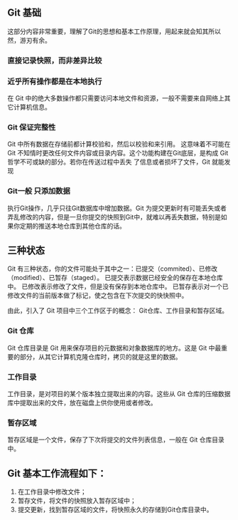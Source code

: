 ## Git 基础
这部分内容非常重要，理解了Git的思想和基本工作原理，用起来就会知其所以然，游刃有余。

### 直接记录快照，而非差异比较

### 近乎所有操作都是在本地执行
在 Git 中的绝大多数操作都只需要访问本地文件和资源，一般不需要来自网络上其它计算机信息。
### Git 保证完整性
Git 中所有数据在存储前都计算校验和，然后以校验和来引用。
这意味着不可能在 Git 不知情时更改任何文件内容或目录内容。这个功能构建在Git底层，是构成 Git 哲学不可或缺的部分。若你在传送过程中丢失 了信息或者损坏了文件，Git 就能发现
### Git一般 只添加数据
执行Git操作，几乎只往Git数据库中增加数据。Git 为提交更新时有可能丢失或者弄乱修改的内容，但是一旦你提交的快照到Git中，就难以再丢失数据，特别是如果你定期的推送本地仓库到其他仓库的话。
## 三种状态

Git 有三种状态，你的文件可能处于其中之一：已提交（commited）、已修改（modified）、已暂存（staged）。
已提交表示数据已经安全的保存在本地仓库中。
已修改表示修改了文件，但是没有保存到本地仓库中。
已暂存表示对一个已修改文件的当前版本做了标记，使之包含在下次提交的快快照中。


由此，引入了 Git 项目中三个工作区于的概念： Git仓库、工作目录和暂存区域。

### Git 仓库
Git 仓库目录是 Git 用来保存项目的元数据和对象数据库的地方。这是 Git 中最重要的部分，从其它计算机克隆仓库时，拷贝的就是这里的数据。

### 工作目录
工作目录，是对项目的某个版本独立提取出来的内容。这些从 Git 仓库的压缩数据库中提取出来的文件，放在磁盘上供你使用或者修改。

### 暂存区域
暂存区域是一个文件，保存了下次将提交的文件列表信息，一般在 Git 仓库目录中。


## Git 基本工作流程如下：

1. 在工作目录中修改文件；
2. 暂存文件，将文件的快照放入暂存区域中；
3. 提交更新，找到暂存区域的文件，将快照永久的存储到Git仓库目录中。

